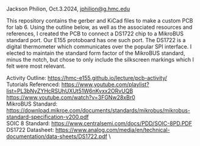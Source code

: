 Jackson Philion, Oct.3.2024, jphilion@g.hmc.edu

This repository contains the gerber and KiCad files to make a custom PCB for lab 6. Using the outline below, as well as the associated resources and references, I created the PCB to connect a DS1722 chip to a MikroBUS standard port. Our E155 protoboard has one such port. The DS1722 is a digital thermometer which communicates over the popular SPI interface. I elected to maintain the standard form factor of the MikroBUS standard, minus the notch, but chose to only include the silkscreen markings which I felt were most relevant. 

Activity Outline:     https://hmc-e155.github.io/lecture/pcb-activity/ \
Tutorials Referenced: https://www.youtube.com/playlist?list=PL3bNyZYHcRSUhUXUt51W6nKvxx2ORvUQB \
                      https://www.youtube.com/watch?v=3FGNw28xBr0 \
MikroBUS Standard:    https://download.mikroe.com/documents/standards/mikrobus/mikrobus-standard-specification-v200.pdf \
SOIC 8 Standard:      https://www.centralsemi.com/docs/PDD/SOIC-8PD.PDF \
DS1722 Datasheet:     https://www.analog.com/media/en/technical-documentation/data-sheets/DS1722.pdf \
